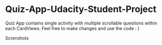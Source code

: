 # Quiz-App-Udacity-Student-Project
Quiz App contains single activity with multiple scrollable questions within each CardViews. Feel free to make changes and use the code : )

Screnshots
